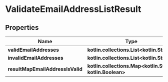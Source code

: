
# ValidateEmailAddressListResult

## Properties
Name | Type | Description | Notes
------------ | ------------- | ------------- | -------------
**validEmailAddresses** | **kotlin.collections.List&lt;kotlin.String&gt;** |  | 
**invalidEmailAddresses** | **kotlin.collections.List&lt;kotlin.String&gt;** |  | 
**resultMapEmailAddressIsValid** | **kotlin.collections.Map&lt;kotlin.String, kotlin.Boolean&gt;** |  | 



